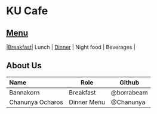 # KU Cafe

## [Menu](Menu.md)

|[Breakfast](Menu.md#Breafast)| Lunch | [Dinner](/Menu.md#dinner) | Night food | Beverages |

## About Us


| Name      | Role      | Github          |
|:----------|-----------|-----------------|
| Bannakorn | Breakfast | @borrabeam      |
| Chanunya Ocharos | Dinner Menu | @Chanunya |
